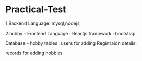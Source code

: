# Practical-Test
1.Backend
Language: mysql,nodejs

2.hobby - Frontend
Language : Reactjs
framework : bootstrap

Database - hobby
tables : 
users for adding Registraion details.

records for adding hobbies.

